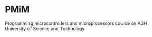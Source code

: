 # PMiM
Programming microcontrollers and microprocessors course on AGH University of Science and Technology
